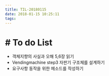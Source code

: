 ```yaml
---
title: TIL-20180115
date: 2018-01-15 10:25:11
tags: 
---
```


# # To do List

- 객체지향의 사실과 오해 5,6장 읽기
- Vendingmachine step3 자판기 구조체를 설계하기
- 요구사항 동작을 위한 메소드를 작성하기
